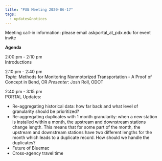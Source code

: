 ```yaml
---
title: "PUG Meeting 2020-06-17"
tags:
  - updates&notices
---
```


Meeting call-in information: please email askportal_at_pdx.edu for event invite

**Agenda**

2:00 pm - 2:10 pm  
Introductions 

2:10 pm - 2:40 pm  
_Topic_: Methods for Monitoring Nonmotorized Transportation - A Proof of Concept in Bend, OR
_Presenter_: Josh Roll, ODOT  

2:40 pm - 3:15 pm  
PORTAL Updates:
- Re-aggregating historical data: how far back and what level of granularity should be prioritized?
- Re-aggregating duplicates with 1 month granularity: when a new station is installed within a month, the upstream and downstream stations change length. This means that for some part of the month, the upstream and downstream stations have two different lengths for the month which leads to a duplicate record. How should we handle the duplicates?
- Future of Bluemac
- Cross-agency travel time
